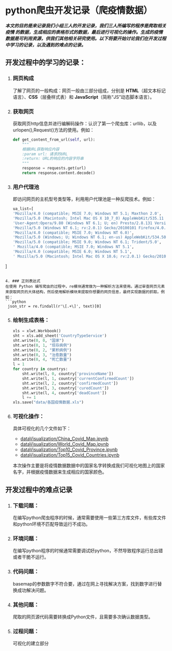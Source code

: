 # python爬虫开发记录（爬疫情数据）

***本文的目的是来记录我们小组三人的开发记录，我们三人所编写的程序是爬取相关疫情 的数据，生成相应的表格形式的数据，最后进行可视化的操作。生成的疫情数据是可利用资源，供我们其他相关研究使用。以下将要开始讨论我们在开发过程中学习的记录，以及遇到的难点的记录。***

## 开发过程中的学习的记录：
1. ### 网页构成
    了解了网页的一般构成：网页一般由三部分组成，分别是 **HTML**（超文本标记语言）、**CSS**（层叠样式表）和 **JavaScript**（简称“JS”动态脚本语言）。

2. ### 获取网页
    获取网页http信息并进行编解码操作：认识了第一个爬虫库：urllib，以及urlopen(),Request()方法的使用。例如：
    ```python
    def get_content_from_url(self, url):
        """
        根据URL获取响应内容
        :param url: 请求的URL
        :return: URL的响应的内容字符串
        """
        response = requests.get(url)
        return response.content.decode()
    ```

3. ### 用户代理池
   即访问网页的主机型号类型等，利用用户代理池是一种反爬技术。例如：
   ```python
   ua_list=[
   'Mozilla/4.0 (compatible; MSIE 7.0; Windows NT 5.1; Maxthon 2.0',
   'Mozilla/5.0 (Macintosh; Intel Mac OS X 10_7_0) AppleWebKit/535.11 (KHTML, like Gecko) Chrome/17.0.963.56 Safari/535.11',
   'User-Agent:Opera/9.80 (Windows NT 6.1; U; en) Presto/2.8.131 Version/11.11',
   'Mozilla/5.0 (Windows NT 6.1; rv:2.0.1) Gecko/20100101 Firefox/4.0.1',
   'Mozilla/4.0 (compatible; MSIE 7.0; Windows NT 6.0)',
   'Mozilla/5.0 (Windows; U; Windows NT 6.1; en-us) AppleWebKit/534.50 (KHTML, like Gecko) Version/5.1 Safari/534.50',
   'Mozilla/5.0 (compatible; MSIE 9.0; Windows NT 6.1; Trident/5.0',
   ' Mozilla/4.0 (compatible; MSIE 7.0; Windows NT 5.1',
   'Mozilla/4.0 (compatible; MSIE 6.0; Windows NT 5.1',
   ' Mozilla/5.0 (Macintosh; Intel Mac OS X 10.6; rv:2.0.1) Gecko/20100101 Firefox/4.0.1',

]
   ```

4. ### 正则表达式
   在使用 Python 编写爬虫的过程中，re模块通常做为一种解析方法来使用。通过审查网页元素来获取网页的大体结构，然后使用解析模块来提取你想要的网页信息，最终实现数据的抓取。例如：
   ```python
    json_str = re.findall(r'\[.+\]', text)[0]
   ```


5. ### 绘制生成表格：
    ```python
    xls = xlwt.Workbook()
    sht = xls.add_sheet('CountryTypeService')
    sht.write(0, 0, "国家")
    sht.write(0, 1, "现存病例")
    sht.write(0, 2, "累积病例")
    sht.write(0, 3, "治愈数量")
    sht.write(0, 4, "死亡数量")
    l = 1
    for country in countrys:
        sht.write(l, 0, country['provinceName'])
        sht.write(l, 1, country['currentConfirmedCount'])
        sht.write(l, 2, country['confirmedCount'])
        sht.write(l, 3, country['curedCount'])
        sht.write(l, 4, country['deadCount'])
        l += 1
    xls.save("data/各国疫情数据.xls")
    ```
6. ### 可视化操作：
    具体可视化的几个文件如下：
    - [dataVisualization/China_Covid_Map.ipynb](dataVisualization/China_Covid_Map.ipynb)
    - [dataVisualization/World_Covid_Map.ipynb](dataVisualization/World_Covid_Map.ipynb)
    - [dataVisualization/Top10_Covid_Province.ipynb](dataVisualization/Top10_Covid_Province.ipynb)
    - [dataVisualization/Top15_Covid_Countries.ipynb](dataVisualization/Top15_Covid_Countries.ipynb)

    本次操作主要是将疫情数据数据中的国家名字转换成我们可视化地图上的国家名字，并根据疫情数据来生成相应的国家颜色。



## 开发过程中的难点记录
1. ### 下载问题：
   在编写python爬虫程序的时候，通常需要使用一些第三方库文件，有些库文件和python环境不匹配导致运行不成功。
2. ### 环境问题：
   在编写python程序的时候通常需要调试好python，不然导致程序运行总出错或者干脆不运行。
3. ### 代码问题：
   basemap的参数数字不符合要，通过在网上寻找解决方案，找到数字进行替换成功解决问题。
4. ### 其他问题：
   爬取的网页源代码需要转换成Python文件，且需要多次确认数据类型。
5. ### 过程问题：
   可视化的建立部分